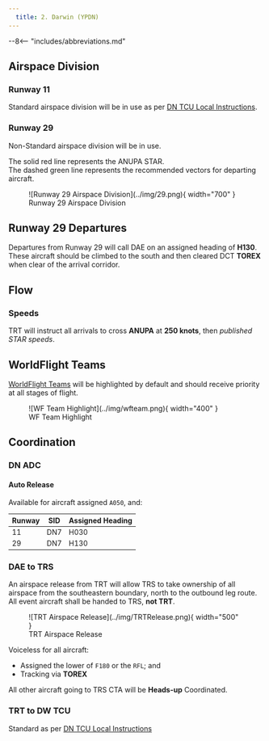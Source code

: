 ```yaml
---
  title: 2. Darwin (YPDN)
---
```


--8<-- "includes/abbreviations.md"

## Airspace Division
### Runway 11
Standard airspace division will be in use as per [DN TCU Local Instructions](../../../../../../terminal/darwin/#airspace-division).

### Runway 29
Non-Standard airspace division will be in use.

The solid red line represents the ANUPA STAR.  
The dashed green line represents the recommended vectors for departing aircraft.

<figure markdown>
![Runway 29 Airspace Division](../img/29.png){ width="700" }
  <figcaption>Runway 29 Airspace Division</figcaption>
</figure>

## Runway 29 Departures
Departures from Runway 29 will call DAE on an assigned heading of **H130**. These aircraft should be climbed to the south and then cleared DCT **TOREX** when clear of the arrival corridor.

## Flow
### Speeds
TRT will instruct all arrivals to cross **ANUPA** at **250 knots**, then *published STAR speeds*.

## WorldFlight Teams
[WorldFlight Teams](../../../../#official-team-callsigns) will be highlighted by default and should receive priority at all stages of flight.

<figure markdown>
![WF Team Highlight](../img/wfteam.png){ width="400" }
<figcaption>WF Team Highlight</figcaption>
</figure>

## Coordination
### DN ADC
#### Auto Release
Available for aircraft assigned `A050`, and:

| Runway | SID | Assigned Heading |
| ---------- | --- | --- |
| 11 | DN7 | H030 |
| 29 | DN7 | H130 |

### DAE to TRS
An airspace release from TRT will allow TRS to take ownership of all airspace from the southeastern boundary, north to the outbound leg route. All event aircraft shall be handed to TRS, **not TRT**.

<figure markdown>
![TRT Airspace Release](../img/TRTRelease.png){ width="500" }
<figcaption>TRT Airspace Release</figcaption>
</figure>

Voiceless for all aircraft:

- Assigned the lower of `F180` or the `RFL`; and  
- Tracking via **TOREX**

All other aircraft going to TRS CTA will be **Heads-up** Coordinated.

### TRT to DW TCU
Standard as per [DN TCU Local Instructions](../../../../../../terminal/darwin/#arrivals)